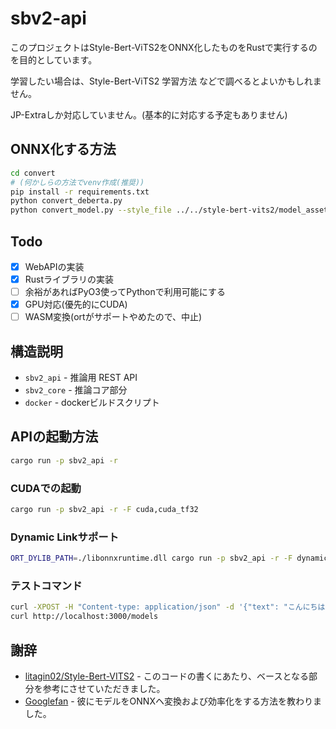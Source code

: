 # sbv2-api
このプロジェクトはStyle-Bert-ViTS2をONNX化したものをRustで実行するのを目的としています。

学習したい場合は、Style-Bert-ViTS2 学習方法 などで調べるとよいかもしれません。

JP-Extraしか対応していません。(基本的に対応する予定もありません)

## ONNX化する方法
```sh
cd convert
# (何かしらの方法でvenv作成(推奨))
pip install -r requirements.txt
python convert_deberta.py
python convert_model.py --style_file ../../style-bert-vits2/model_assets/something/style_vectors.npy --config_file ../../style-bert-vits2/model_assets/something/config.json --model_file ../../style-bert-vits2/model_assets/something/something_eXXX_sXXXX.safetensors
```

## Todo
- [x] WebAPIの実装
- [x] Rustライブラリの実装
- [ ] 余裕があればPyO3使ってPythonで利用可能にする
- [x] GPU対応(優先的にCUDA)
- [ ] WASM変換(ortがサポートやめたので、中止)

## 構造説明
- `sbv2_api` - 推論用 REST API
- `sbv2_core` - 推論コア部分
- `docker` - dockerビルドスクリプト

## APIの起動方法
```sh
cargo run -p sbv2_api -r
```

### CUDAでの起動
```sh
cargo run -p sbv2_api -r -F cuda,cuda_tf32
```

### Dynamic Linkサポート
```sh
ORT_DYLIB_PATH=./libonnxruntime.dll cargo run -p sbv2_api -r -F dynamic
```

### テストコマンド
```sh
curl -XPOST -H "Content-type: application/json" -d '{"text": "こんにちは","ident": "something"}' 'http://localhost:3000/synthesize'
curl http://localhost:3000/models
```

## 謝辞
- [litagin02/Style-Bert-VITS2](https://github.com/litagin02/Style-Bert-VITS2) - このコードの書くにあたり、ベースとなる部分を参考にさせていただきました。
- [Googlefan](https://github.com/Googlefan256) - 彼にモデルをONNXヘ変換および効率化をする方法を教わりました。
